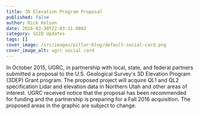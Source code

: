 ```yaml
---
title: 3D Elevation Program Proposal
published: false
author: Rick Kelson
date: 2016-03-30T22:03:31.000Z
category: SGID Updates
tags: []
cover_image: /src/images/pillar-blog/default-social-card.png
cover_image_alt: ugrc social card
---
```


In October 2015, UGRC, in partnership with local, state, and federal partners submitted a proposal to the U.S. Geological Survey's 3D Elevation Program (3DEP) Grant program. The proposed project will acquire QL1 and QL2 specification Lidar and elevation data in Northern Utah and other areas of interest. UGRC received notice that the proposal has been recommended for funding and the partnership is preparing for a Fall 2016 acquisition. The proposed areas in the graphic are subject to change.
